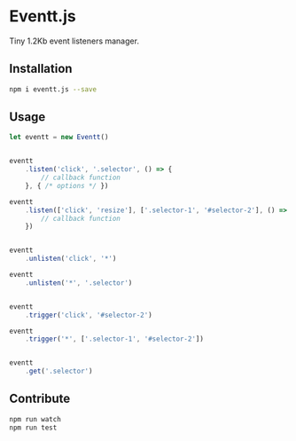 # Eventt.js

Tiny 1.2Kb event listeners manager.


## Installation

```bash
npm i eventt.js --save
```


## Usage

```javascript
let eventt = new Eventt()


eventt
	.listen('click', '.selector', () => {
	    // callback function
	}, { /* options */ })

eventt
    .listen(['click', 'resize'], ['.selector-1', '#selector-2'], () => {
        // callback function
    })


eventt
    .unlisten('click', '*')

eventt
    .unlisten('*', '.selector')


eventt
    .trigger('click', '#selector-2')

eventt
    .trigger('*', ['.selector-1', '#selector-2'])


eventt
    .get('.selector')
```


## Contribute

```bash
npm run watch
npm run test
```
